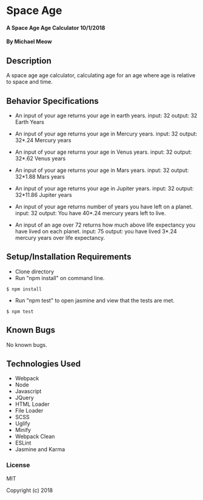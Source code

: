 # Space Age

#### A Space Age Age Calculator 10/1/2018

#### By Michael Meow

## Description

A space age age calculator, calculating age for an age where age is relative to space and time.

## Behavior Specifications

- An input of your age returns your age in earth years.
	input: 32
  output: 32 Earth Years

- An input of your age returns your age in Mercury years.
	input: 32
  output: 32*.24 Mercury years

- An input of your age returns your age in Venus years.
	input: 32
  output: 32*.62 Venus years

- An input of your age returns your age in Mars years.
	input: 32
  output: 32*1.88 Mars years

- An input of your age returns your age in Jupiter years.
	input: 32
  output: 32*11.86 Jupiter years

- An input of your age returns number of years you have left on a planet.
	input: 32
  output: You have 40*.24 mercury years left to live.

- An input of an age over 72 returns how much above life expectancy you have lived on each planet.
	input: 75
  output: you have lived 3*.24 mercury years over life expectancy.

## Setup/Installation Requirements

* Clone directory
* Run "npm install" on command line.
```
$ npm install
```
* Run "npm test" to open jasmine and view that the tests are met.
```
$ npm test
```

## Known Bugs

No known bugs.

## Technologies Used

* Webpack
* Node
* Javascript
* JQuery
* HTML Loader
* File Loader
* SCSS
* Uglify
* Minify
* Webpack Clean
* ESLint
* Jasmine and Karma

### License

MIT

Copyright (c) 2018

